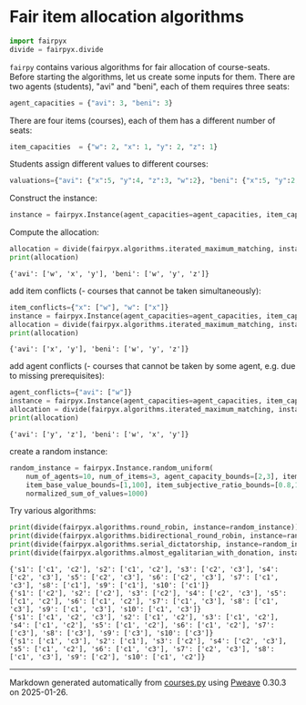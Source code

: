 # Fair item allocation algorithms


```python
import fairpyx
divide = fairpyx.divide
```



`fairpy` contains various algorithms for fair allocation of course-seats.
Before starting the algorithms, let us create some inputs for them.
There are two agents (students), "avi" and "beni", each of them requires three seats:

```python
agent_capacities = {"avi": 3, "beni": 3}
```



There are four items (courses), each of them has a different number of seats:

```python
item_capacities  = {"w": 2, "x": 1, "y": 2, "z": 1}
```



Students assign different values to different courses:

```python
valuations={"avi": {"x":5, "y":4, "z":3, "w":2}, "beni": {"x":5, "y":2, "z":4, "w":3}}
```



Construct the instance:

```python
instance = fairpyx.Instance(agent_capacities=agent_capacities, item_capacities=item_capacities, valuations=valuations)
```



Compute the allocation:

```python
allocation = divide(fairpyx.algorithms.iterated_maximum_matching, instance=instance)
print(allocation)
```

```
{'avi': ['w', 'x', 'y'], 'beni': ['w', 'y', 'z']}
```



add item conflicts (- courses that cannot be taken simultaneously):

```python
item_conflicts={"x": ["w"], "w": ["x"]}
instance = fairpyx.Instance(agent_capacities=agent_capacities, item_capacities=item_capacities, valuations=valuations, item_conflicts=item_conflicts)
allocation = divide(fairpyx.algorithms.iterated_maximum_matching, instance=instance)
print(allocation)
```

```
{'avi': ['x', 'y'], 'beni': ['w', 'y', 'z']}
```



add agent conflicts (- courses that cannot be taken by some agent, e.g. due to missing prerequisites):

```python
agent_conflicts={"avi": ["w"]}
instance = fairpyx.Instance(agent_capacities=agent_capacities, item_capacities=item_capacities, valuations=valuations, agent_conflicts=agent_conflicts)
allocation = divide(fairpyx.algorithms.iterated_maximum_matching, instance=instance)
print(allocation)
```

```
{'avi': ['y', 'z'], 'beni': ['w', 'x', 'y']}
```



create a random instance:

```python
random_instance = fairpyx.Instance.random_uniform(
    num_of_agents=10, num_of_items=3, agent_capacity_bounds=[2,3], item_capacity_bounds=[5,7], 
    item_base_value_bounds=[1,100], item_subjective_ratio_bounds=[0.8,1.2],
    normalized_sum_of_values=1000)
```



Try various algorithms:

```python
print(divide(fairpyx.algorithms.round_robin, instance=random_instance))
print(divide(fairpyx.algorithms.bidirectional_round_robin, instance=random_instance))
print(divide(fairpyx.algorithms.serial_dictatorship, instance=random_instance))
print(divide(fairpyx.algorithms.almost_egalitarian_with_donation, instance=random_instance))
```

```
{'s1': ['c1', 'c2'], 's2': ['c1', 'c2'], 's3': ['c2', 'c3'], 's4':
['c2', 'c3'], 's5': ['c2', 'c3'], 's6': ['c2', 'c3'], 's7': ['c1',
'c3'], 's8': ['c1'], 's9': ['c1'], 's10': ['c1']}
{'s1': ['c2'], 's2': ['c2'], 's3': ['c2'], 's4': ['c2', 'c3'], 's5':
['c1', 'c2'], 's6': ['c1', 'c2'], 's7': ['c1', 'c3'], 's8': ['c1',
'c3'], 's9': ['c1', 'c3'], 's10': ['c1', 'c3']}
{'s1': ['c1', 'c2', 'c3'], 's2': ['c1', 'c2'], 's3': ['c1', 'c2'],
's4': ['c1', 'c2'], 's5': ['c1', 'c2'], 's6': ['c1', 'c2'], 's7':
['c3'], 's8': ['c3'], 's9': ['c3'], 's10': ['c3']}
{'s1': ['c1', 'c3'], 's2': ['c1'], 's3': ['c2'], 's4': ['c2', 'c3'],
's5': ['c1', 'c2'], 's6': ['c1', 'c3'], 's7': ['c2', 'c3'], 's8':
['c1', 'c3'], 's9': ['c2'], 's10': ['c1', 'c2']}
```


---
Markdown generated automatically from [courses.py](courses.py) using [Pweave](http://mpastell.com/pweave) 0.30.3 on 2025-01-26.
